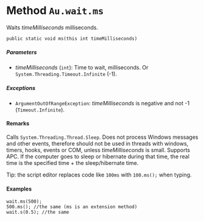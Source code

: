 # Method `Au.wait.ms`

Waits *timeMilliseconds* milliseconds.

```
public static void ms(this int timeMilliseconds)
```

##### Parameters

- *timeMilliseconds*  (`int`):
    Time to wait, milliseconds. Or `System.Threading.Timeout.Infinite` (-1).

##### Exceptions

- `ArgumentOutOfRangeException`:
    *timeMilliseconds* is negative and not -1 (`Timeout.Infinite`).

#### Remarks

Calls `System.Threading.Thread.Sleep`. Does not process Windows messages and other events, therefore should not be used in threads with windows, timers, hooks, events or COM, unless *timeMilliseconds* is small. Supports APC. If the computer goes to sleep or hibernate during that time, the real time is the specified time + the sleep/hibernate time.

Tip: the script editor replaces code like `100ms` with `100.ms();` when typing.

#### Examples

```
wait.ms(500);
500.ms(); //the same (ms is an extension method)
wait.s(0.5); //the same
```